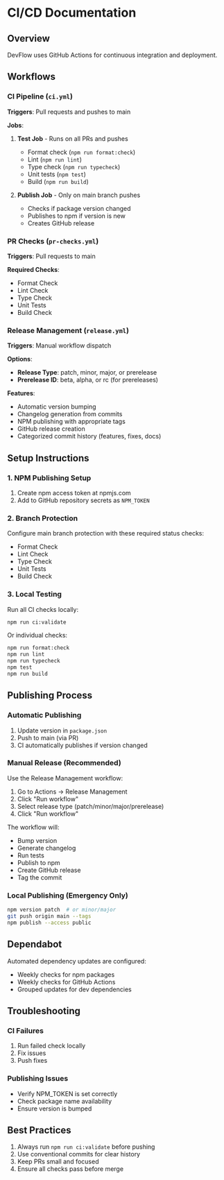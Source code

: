 # CI/CD Documentation

## Overview

DevFlow uses GitHub Actions for continuous integration and deployment.

## Workflows

### CI Pipeline (`ci.yml`)

**Triggers**: Pull requests and pushes to main

**Jobs**:
1. **Test Job** - Runs on all PRs and pushes
   - Format check (`npm run format:check`)
   - Lint (`npm run lint`)
   - Type check (`npm run typecheck`)
   - Unit tests (`npm test`)
   - Build (`npm run build`)

2. **Publish Job** - Only on main branch pushes
   - Checks if package version changed
   - Publishes to npm if version is new
   - Creates GitHub release

### PR Checks (`pr-checks.yml`)

**Triggers**: Pull requests to main

**Required Checks**:
- Format Check
- Lint Check
- Type Check
- Unit Tests
- Build Check

### Release Management (`release.yml`)

**Triggers**: Manual workflow dispatch

**Options**:
- **Release Type**: patch, minor, major, or prerelease
- **Prerelease ID**: beta, alpha, or rc (for prereleases)

**Features**:
- Automatic version bumping
- Changelog generation from commits
- NPM publishing with appropriate tags
- GitHub release creation
- Categorized commit history (features, fixes, docs)

## Setup Instructions

### 1. NPM Publishing Setup

1. Create npm access token at npmjs.com
2. Add to GitHub repository secrets as `NPM_TOKEN`

### 2. Branch Protection

Configure main branch protection with these required status checks:
- Format Check
- Lint Check
- Type Check
- Unit Tests
- Build Check

### 3. Local Testing

Run all CI checks locally:
```bash
npm run ci:validate
```

Or individual checks:
```bash
npm run format:check
npm run lint
npm run typecheck
npm test
npm run build
```

## Publishing Process

### Automatic Publishing

1. Update version in `package.json`
2. Push to main (via PR)
3. CI automatically publishes if version changed

### Manual Release (Recommended)

Use the Release Management workflow:

1. Go to Actions → Release Management
2. Click "Run workflow"
3. Select release type (patch/minor/major/prerelease)
4. Click "Run workflow"

The workflow will:
- Bump version
- Generate changelog
- Run tests
- Publish to npm
- Create GitHub release
- Tag the commit

### Local Publishing (Emergency Only)

```bash
npm version patch  # or minor/major
git push origin main --tags
npm publish --access public
```

## Dependabot

Automated dependency updates are configured:
- Weekly checks for npm packages
- Weekly checks for GitHub Actions
- Grouped updates for dev dependencies

## Troubleshooting

### CI Failures

1. Run failed check locally
2. Fix issues
3. Push fixes

### Publishing Issues

- Verify NPM_TOKEN is set correctly
- Check package name availability
- Ensure version is bumped

## Best Practices

1. Always run `npm run ci:validate` before pushing
2. Use conventional commits for clear history
3. Keep PRs small and focused
4. Ensure all checks pass before merge